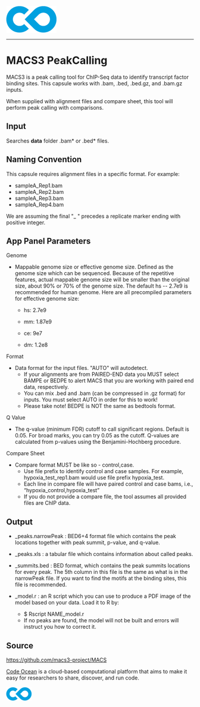 [![Code Ocean Logo](images/CO_logo_135x72.png)](http://codeocean.com/product)

<hr>

# MACS3 PeakCalling

MACS3 is a peak calling tool for ChIP-Seq data to identify transcript factor binding sites. This capsule works with .bam, .bed, .bed.gz, and .bam.gz inputs.

When supplied with alignment files and compare sheet, this tool will perform peak calling with comparisons. 

## Input
Searches **data** folder .bam\* or .bed\* files.

## Naming Convention

This capsule requires alignment files in a specific format. For example:

- sampleA_Rep1.bam
- sampleA_Rep2.bam
- sampleA_Rep3.bam
- sampleA_Rep4.bam

We are assuming the final "_ " precedes a replicate marker ending with positive integer.

## App Panel Parameters 

Genome 
- Mappable genome size or effective genome size. Defined as the genome size which can be sequenced. Because of the repetitive features, actual mappable genome size will be smaller than the original size, about 90% or 70% of the genome size. The default hs -- 2.7e9 is recommended for human genome. Here are all precompiled parameters for effective genome size:

    - hs: 2.7e9

    - mm: 1.87e9

    - ce: 9e7

    - dm: 1.2e8

Format
- Data format for the input files. "AUTO" will autodetect. 
    - If your alignments are from PAIRED-END data you MUST select BAMPE or BEDPE to alert MACS that you are working with paired end data, respectively.
    - You can mix .bed and .bam (can be compressed in .gz format) for inputs. You must select AUTO in order for this to work!
    - Please take note! BEDPE is NOT the same as bedtools format.  


Q Value
- The q-value (minimum FDR) cutoff to call significant regions. Default is 0.05. For broad marks, you can try 0.05 as the cutoff. Q-values are calculated from p-values using the Benjamini-Hochberg procedure.

Compare Sheet
- Compare format MUST be like so - control,case. 
    - Use file prefix to identify control and case samples. For example, hypoxia_test_rep1.bam would use file prefix hypoxia_test. 
    - Each line in compare file will have paired control and case bams, i.e., “hypoxia_control,hypoxia_test” 
    - If you do not provide a compare file, the tool assumes all provided files are ChIP data.

## Output

*  _peaks.narrowPeak : BED6+4 format file which contains the peak locations together with peak summit, p-value, and q-value. 

* _peaks.xls : a tabular file which contains information about called peaks.

* _summits.bed : BED format, which contains the peak summits locations for every peak. The 5th column in this file is the same as what is in the narrowPeak file. If you want to find the motifs at the binding sites, this file is recommended.

* _model.r : an R script which you can use to produce a PDF image of the model based on your data. Load it to R by:
    - $ Rscript NAME_model.r
    - If no peaks are found, the model will not be built and errors will instruct you how to correct it. 

## Source

https://github.com/macs3-project/MACS

[Code Ocean](https://codeocean.com/) is a cloud-based computational platform that aims to make it easy for researchers to share, discover, and run code.<br /><br />
[![Code Ocean Logo](images/CO_logo_68x36.png)](https://www.codeocean.com)